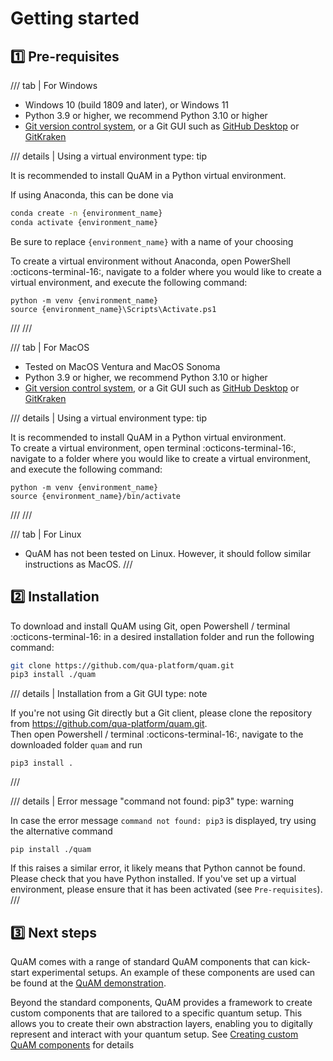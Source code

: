 # Getting started

## :one: Pre-requisites

/// tab | For Windows
- Windows 10 (build 1809 and later), or Windows 11
- Python 3.9 or higher, we recommend Python 3.10 or higher
    <!-- For Python 3.8 and 3.9, please see additional notes (TODO add note reference) -->
- [Git version control system](https://git-scm.com/), or a Git GUI such as [GitHub Desktop](https://desktop.github.com/) or [GitKraken](https://www.gitkraken.com/)

/// details | Using a virtual environment
    type: tip

It is recommended to install QuAM in a Python virtual environment.

If using Anaconda, this can be done via

```bash
conda create -n {environment_name}  
conda activate {environment_name}
```

Be sure to replace `{environment_name}` with a name of your choosing

To create a virtual environment without Anaconda, open PowerShell :octicons-terminal-16:, navigate to
a folder where you would like to create a virtual environment, and execute the 
following command:

```
python -m venv {environment_name}  
source {environment_name}\Scripts\Activate.ps1
```
///
///

/// tab | For MacOS
- Tested on MacOS Ventura and MacOS Sonoma
- Python 3.9 or higher, we recommend Python 3.10 or higher
- [Git version control system](https://git-scm.com/), or a Git GUI such as [GitHub Desktop](https://desktop.github.com/) or [GitKraken](https://www.gitkraken.com/)

/// details | Using a virtual environment
    type: tip

It is recommended to install QuAM in a Python virtual environment.  
To create a virtual environment, open terminal :octicons-terminal-16:, navigate to a folder where you would like to create a virtual environment, and execute the following command:
```
python -m venv {environment_name}
source {environment_name}/bin/activate
```
///
///

/// tab | For Linux
- QuAM has not been tested on Linux. However, it should follow similar instructions as MacOS.
///

## :two: Installation
To download and install QuAM using Git, open Powershell / terminal :octicons-terminal-16: in a desired installation folder and run the following command:
```bash
git clone https://github.com/qua-platform/quam.git
pip3 install ./quam
```
/// details | Installation from a Git GUI
    type: note

If you're not using Git directly but a Git client, please clone the repository from <https://github.com/qua-platform/quam.git>.  
Then open Powershell / terminal :octicons-terminal-16:, navigate to the downloaded folder `quam` and run

```
pip3 install .
```
///

/// details | Error message "command not found: pip3"
    type: warning

In case the error message `command not found: pip3` is displayed, try using the alternative command
```
pip install ./quam
```
If this raises a similar error, it likely means that Python cannot be found. Please check that you have Python installed. If you've set up a virtual environment, please ensure that it has been activated (see `Pre-requisites`).
///

## :three: Next steps

QuAM comes with a range of standard QuAM components that can kick-start experimental setups. An example of these components are used can be found at the [QuAM demonstration](demonstration.md).

Beyond the standard components, QuAM provides a framework to create custom components that are tailored to a specific quantum setup. This allows you to create their own abstraction layers, enabling you to digitally represent and interact with your quantum setup. See [Creating custom QuAM components](custom-components.md) for details

<!-- ### Overview of components
#### quam.components.hardware
- Mixer
- LocalOscillator

#### quam.components.channels
- Channel
- SingleChannel
- IQChannel
- InOutIQChannel

#### quam.components.pulses
- Pulse
- ReadoutPulse
- ConstantReadoutPulse
- DragPulse
- SquarePulse
- GaussianPulse -->